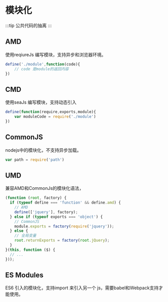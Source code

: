# 模块化

:::tip
公共代码的抽离
:::

## AMD

使用reqiureJs 编写模块，支持异步和浏览器环境。

```js
define('./module',function(code){
    // code 是module的返回内容
})
```

## CMD

使用seaJs 编写模块，支持动态引入

```js
define(function(require,exports,module){
    var moduleCode = require('./module')
})
```

## CommonJS

nodejs中的模块化，不支持异步加载。

```js
var path = require('path')
```

## UMD

兼容AMD和CommonJs的模块化语法，

```js
(function (root, factory) {
  if (typeof define === 'function' && define.amd) {
    // AMD
    define(['jquery'], factory);
  } else if (typeof exports === 'object') {
    // CommonJS
    module.exports = factory(require('jquery'));
  } else {
    // 全局变量
    root.returnExports = factory(root.jQuery);
  }
}(this, function ($) {
  // ...
}));

```

## ES Modules

ES6 引入的模块化，支持import 来引入另一个 js，需要babel和Webpack支持才能使用。

